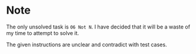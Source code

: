 # Note

The only unsolved task is `06 Not N`. 
I have decided that it will be a waste of my time to attempt to solve it.

The given instructions are unclear and contradict with test cases.